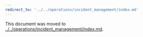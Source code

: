 ```yaml
---
redirect_to: '../../operations/incident_management/index.md'
---
```


This document was moved to [../../operations/incident_management/index.md](../../operations/incident_management/index.md).

<!-- This redirect file can be deleted February 1, 2021, or later. -->
<!-- Before deletion, see: https://docs.gitlab.com/ee/development/documentation/#move-or-rename-a-page -->
